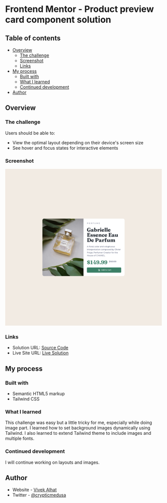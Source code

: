 # Frontend Mentor - Product preview card component solution

## Table of contents

- [Overview](#overview)
  - [The challenge](#the-challenge)
  - [Screenshot](#screenshot)
  - [Links](#links)
- [My process](#my-process)
  - [Built with](#built-with)
  - [What I learned](#what-i-learned)
  - [Continued development](#continued-development)
- [Author](#author)

## Overview

### The challenge

Users should be able to:

- View the optimal layout depending on their device's screen size
- See hover and focus states for interactive elements

### Screenshot

![](/product-preview-card-component/screenshot/product-preview-component.png)

### Links

- Solution URL: [Source Code](https://github.com/VivekAlhat/Frontend-Mentor-Challenges/tree/main/product-preview-card-component)
- Live Site URL: [Live Solution](https://incomparable-dodol-42c2bb.netlify.app/)

## My process

### Built with

- Semantic HTML5 markup
- Tailwind CSS

### What I learned

This challenge was easy but a little tricky for me, especially while doing image part.
I learned how to set background images dynamically using Tailwind. I also learned to extend Tailwind theme to include images and multiple fonts.

### Continued development

I will continue working on layouts and images.

## Author

- Website - [Vivek Alhat](https://www.vivekalhat.xyz)
- Twitter - [@crypticmedusa](https://www.twitter.com/crypticmedusa)
